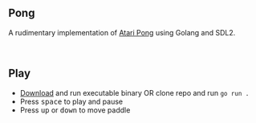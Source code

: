 ## Pong

A rudimentary implementation of [Atari Pong](https://en.wikipedia.org/wiki/Pong) using Golang and SDL2.

<br>

## Play

-  [Download](https://github.com/farshed/go-pong/raw/master/bin/pong) and run executable binary OR clone repo and run `go run .`
-  Press <kbd>space</kbd> to play and pause
-  Press <kbd>up</kbd> or <kbd>down</kbd> to move paddle
